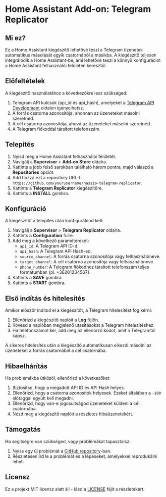 # Home Assistant Add-on: Telegram Replicator

## Mi ez?

Ez a Home Assistant kiegészítő lehetővé teszi a Telegram üzenetek automatikus másolását egyik csatornából a másikba. A kiegészítő teljesen integrálódik a Home Assistant-be, ami lehetővé teszi a könnyű konfigurációt a Home Assistant felhasználói felületén keresztül.

## Előfeltételek

A kiegészítő használatához a következőkre lesz szükséged:

1. Telegram API kulcsok (api_id és api_hash), amelyeket a [Telegram API Development](https://my.telegram.org/apps) oldalon igényelhetsz.
2. A forrás csatorna azonosítója, ahonnan az üzeneteket másolni szeretnéd.
3. A cél csatorna azonosítója, ahová az üzeneteket másolni szeretnéd.
4. A Telegram fiókoddal társított telefonszám.

## Telepítés

1. Nyisd meg a Home Assistant felhasználói felületét.
2. Navigálj a **Supervisor** > **Add-on Store** oldalra.
3. Kattints a jobb felső sarokban található három pontra, majd válaszd a **Repositories** opciót.
4. Add hozzá ezt a repository URL-t: `https://github.com/yourusername/hassio-telegram-replicator`.
5. Kattints a **Telegram Replicator** kiegészítőre.
6. Kattints a **INSTALL** gombra.

## Konfiguráció

A kiegészítőt a telepítés után konfigurálnod kell:

1. Navigálj a **Supervisor** > **Telegram Replicator** oldalra.
2. Kattints a **Configuration** fülre.
3. Add meg a következő paramétereket:
   - `api_id`: A Telegram API ID-d.
   - `api_hash`: A Telegram API Hash-ed.
   - `source_channel`: A forrás csatorna azonosítója vagy felhasználóneve.
   - `target_channel`: A cél csatorna azonosítója vagy felhasználóneve.
   - `phone_number`: A Telegram fiókodhoz társított telefonszám teljes formátumban (pl. +36201234567).
4. Kattints a **SAVE** gombra.
5. Kattints a **START** gombra.

## Első indítás és hitelesítés

Amikor először indítod el a kiegészítőt, a Telegram hitelesítést fog kérni:

1. Ellenőrizd a kiegészítő naplóit a **Log** fülön.
2. Kövesd a naplóban megjelenő utasításokat a Telegram hitelesítéshez.
3. Ha telefonszámot kér, add meg az ellenőrző kódot, amit a Telegramtól kapsz.

A sikeres hitelesítés után a kiegészítő automatikusan elkezdi másolni az üzeneteket a forrás csatornából a cél csatornába.

## Hibaelhárítás

Ha problémákba ütközöl, ellenőrizd a következőket:

1. Biztosítsd, hogy a megadott API ID és API Hash helyes.
2. Ellenőrizd, hogy a csatorna azonosítók helyesek. Ezeket általában a `-100` előtaggal együtt kell megadni.
3. Ellenőrizd, hogy van-e jogosultságod üzeneteket küldeni a cél csatornába.
4. Nézd meg a kiegészítő naplóit a részletes hibaüzenetekért.

## Támogatás

Ha segítségre van szükséged, vagy problémákat tapasztalsz:

1. Nyiss egy új problémát a [GitHub repository](https://github.com/yourusername/hassio-telegram-replicator/issues)-ban.
2. Részletesen írd le a problémát és a lépéseket, amelyekkel reprodukálni lehet.

## Licensz

Ez a projekt MIT licensz alatt áll - lásd a [LICENSE](LICENSE) fájlt a részletekért. 